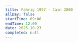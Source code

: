 ```yaml
---
title: Fahrig 1997 - Cain 2000
allDay: false
startTime: 09:00
endTime: 12:00
date: 2025-10-23
completed: null
---
```

